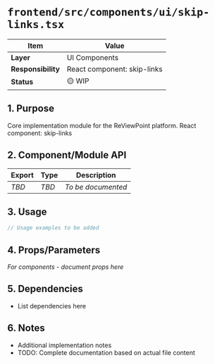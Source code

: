# `frontend/src/components/ui/skip-links.tsx`

| Item               | Value                                                              |
| ------------------ | ------------------------------------------------------------------ |
| **Layer**          | UI Components                                                           |
| **Responsibility** | React component: skip-links                                                   |
| **Status**         | 🟡 WIP                                                            |

## 1. Purpose

Core implementation module for the ReViewPoint platform. React component: skip-links

## 2. Component/Module API

| Export       | Type     | Description            |
| ------------ | -------- | ---------------------- |
| *TBD*        | *TBD*    | *To be documented*     |

## 3. Usage

```typescript
// Usage examples to be added
```

## 4. Props/Parameters

*For components - document props here*

## 5. Dependencies

- List dependencies here

## 6. Notes

- Additional implementation notes
- TODO: Complete documentation based on actual file content
